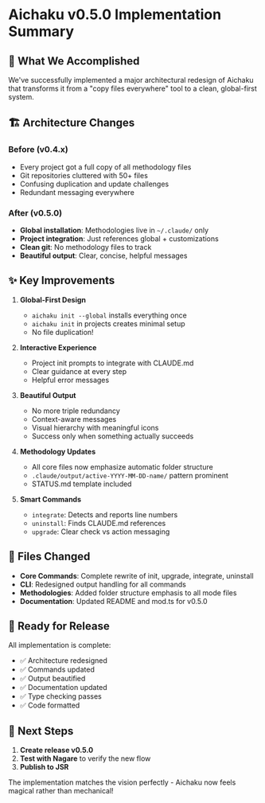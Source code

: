 # Aichaku v0.5.0 Implementation Summary

## 🎉 What We Accomplished

We've successfully implemented a major architectural redesign of Aichaku that transforms it from a "copy files
everywhere" tool to a clean, global-first system.

## 🏗️ Architecture Changes

### Before (v0.4.x)

- Every project got a full copy of all methodology files
- Git repositories cluttered with 50+ files
- Confusing duplication and update challenges
- Redundant messaging everywhere

### After (v0.5.0)

- **Global installation**: Methodologies live in `~/.claude/` only
- **Project integration**: Just references global + customizations
- **Clean git**: No methodology files to track
- **Beautiful output**: Clear, concise, helpful messages

## ✨ Key Improvements

1. **Global-First Design**
   - `aichaku init --global` installs everything once
   - `aichaku init` in projects creates minimal setup
   - No file duplication!

2. **Interactive Experience**
   - Project init prompts to integrate with CLAUDE.md
   - Clear guidance at every step
   - Helpful error messages

3. **Beautiful Output**
   - No more triple redundancy
   - Context-aware messages
   - Visual hierarchy with meaningful icons
   - Success only when something actually succeeds

4. **Methodology Updates**
   - All core files now emphasize automatic folder structure
   - `.claude/output/active-YYYY-MM-DD-name/` pattern prominent
   - STATUS.md template included

5. **Smart Commands**
   - `integrate`: Detects and reports line numbers
   - `uninstall`: Finds CLAUDE.md references
   - `upgrade`: Clear check vs action messaging

## 📝 Files Changed

- **Core Commands**: Complete rewrite of init, upgrade, integrate, uninstall
- **CLI**: Redesigned output handling for all commands
- **Methodologies**: Added folder structure emphasis to all mode files
- **Documentation**: Updated README and mod.ts for v0.5.0

## 🚀 Ready for Release

All implementation is complete:

- ✅ Architecture redesigned
- ✅ Commands updated
- ✅ Output beautified
- ✅ Documentation updated
- ✅ Type checking passes
- ✅ Code formatted

## 🔄 Next Steps

1. **Create release v0.5.0**
2. **Test with Nagare** to verify the new flow
3. **Publish to JSR**

The implementation matches the vision perfectly - Aichaku now feels magical rather than mechanical!
